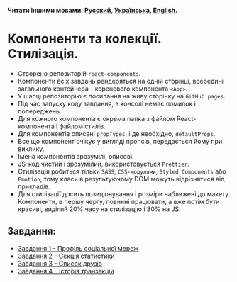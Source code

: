 **Читати іншими мовами: [Русский](README.md), [Українська](README.ua.md),
[English](README.en.md).**

# Компоненти та колекції. Стилізація.

- Створено репозиторій `react-components`.
- Компоненти всіх завдань рендеряться на одній сторінці, всередині загального
  контейнера - кореневого компонента `<App>`.
- У шапці репозиторію є посилання на живу сторінку на `GitHub pages`.
- Під час запуску коду завдання, в консолі немає помилок і попереджень.
- Для кожного компонента є окрема папка з файлом React-компонента і файлом
  стилів.
- Для компонентів описані `propTypes`, і де необхідно, `defaultProps`.
- Все що компонент очікує у вигляді пропсів, передається йому при виклику.
- Імена компонентів зрозумілі, описові.
- JS-код чистий і зрозумілий, використовується `Prettier`.
- Стилізація робиться тільки `SASS`, `CSS-модулями`, `Styled Components` або
  `Emotion`, тому класи в результуючому DOM можуть відрізнятися від прикладів.
- Для стилізації досить позиціонування і розміри наближені до макету.
  Компоненти, в першу чергу, повинні працювати, а вже потім бути красиві,
  виділяй 20% часу на стилізацію і 80% на JS.

## Завдання:

- [Завдання 1 - Профіль соціальної мереж](assets/social-profile/README.ua.md)
- [Завдання 2 - Секція статистики](assets/statistics/README.ua.md)
- [Завдання 3 - Список друзів](assets/friend-list/README.ua.md)
- [Завдання 4 - Історія транзакцій](assets/transaction-history/README.ua.md)
